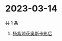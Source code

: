 # 2023-03-14

共 1 条

<!-- BEGIN -->
<!-- 最后更新时间 Tue Mar 14 2023 02:09:05 GMT+0800 (China Standard Time) -->

1. [杨紫琼获奥斯卡影后](https://www.zhihu.com/search?q=杨紫琼获奥斯卡影后)

<!-- END -->
